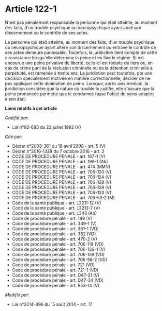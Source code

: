 # Article 122-1

N'est pas pénalement responsable la personne qui était atteinte, au moment des faits, d'un trouble psychique ou
neuropsychique ayant aboli son discernement ou le contrôle de ses actes.

La personne qui était atteinte, au moment des faits, d'un trouble psychique ou neuropsychique ayant altéré son discernement
ou entravé le contrôle de ses actes demeure punissable. Toutefois, la juridiction tient compte de cette circonstance
lorsqu'elle détermine la peine et en fixe le régime. Si est encourue une peine privative de liberté, celle-ci est réduite du
tiers ou, en cas de crime puni de la réclusion criminelle ou de la détention criminelle à perpétuité, est ramenée à trente
ans. La juridiction peut toutefois, par une décision spécialement motivée en matière correctionnelle, décider de ne pas
appliquer cette diminution de peine. Lorsque, après avis médical, la juridiction considère que la nature du trouble le
justifie, elle s'assure que la peine prononcée permette que le condamné fasse l'objet de soins adaptés à son état.

**Liens relatifs à cet article**

_Codifié par_:

  - Loi n°92-683 du 22 juillet 1992 (V)

_Cité par_:

  - Décret n°2008-361 du 16 avril 2008 - art. 5 (V)
  - Décret n°2016-1338 du 7 octobre 2016 - art. 2
  - CODE DE PROCEDURE PENALE - art. 167-1 (V)
  - CODE DE PROCEDURE PENALE - art. 199-1 (Ab)
  - CODE DE PROCEDURE PENALE - art. 474 (MMN)
  - CODE DE PROCEDURE PENALE - art. 706-120 (V)
  - CODE DE PROCEDURE PENALE - art. 706-124 (V)
  - CODE DE PROCEDURE PENALE - art. 706-128 (V)
  - CODE DE PROCEDURE PENALE - art. 706-129 (V)
  - CODE DE PROCEDURE PENALE - art. 706-133 (V)
  - CODE DE PROCEDURE PENALE - art. 706-53-2 (M)
  - Code de la santé publique - art. L3211-12 (V)
  - Code de la santé publique - art. L3213-7 (V)
  - Code de la santé publique - art. L348 (Ab)
  - Code de procédure pénale - art. 149 (V)
  - Code de procédure pénale - art. 349-1 (V)
  - Code de procédure pénale - art. 361-1 (VD)
  - Code de procédure pénale - art. 362 (VD)
  - Code de procédure pénale - art. 470-2 (V)
  - Code de procédure pénale - art. 706-119 (VD)
  - Code de procédure pénale - art. 706-136-1 (V)
  - Code de procédure pénale - art. 706-139 (VD)
  - Code de procédure pénale - art. 706-56-2 (VD)
  - Code de procédure pénale - art. 721 (VD)
  - Code de procédure pénale - art. 721-1 (VD)
  - Code de procédure pénale - art. D47-21 (V)
  - Code de procédure pénale - art. D47-34 (VD)
  - Code de procédure pénale - art. R53-14 (V)

_Modifié par_:

  - Loi n°2014-896 du 15 août 2014 - art. 17
